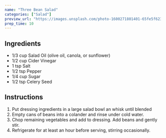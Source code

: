 ```yaml
---
name: "Three Bean Salad"
categories: ["Salad"]
preview_url: "https://images.unsplash.com/photo-1600271801401-65fe5f623a9a?ixlib=rb-4.0.3&ixid=M3wxMjA3fDB8MHxwaG90by1wYWdlfHx8fGVufDB8fHx8fA%3D%3D&auto=format&fit=crop&w=870&q=80"
prep_time: 10
---
```


## Ingredients

- 1/3 cup Salad Oil (olive oil, canola, or sunflower)
- 1/2 cup Cider Vinegar
- 1 tsp Salt
- 1/2 tsp Pepper
- 1/4 cup Sugar
- 1/2 tsp Celery Seed

## Instructions

1. Put dressing ingredients in a large salad bowl an whisk until blended
2. Empty cans of beans into a colander and rinse under cold water.
3. Chop remaining vegetables and add to dressing. Add beans and gently stir.
4. Refrigerate for at least an hour before serving, stirring occasionally.
